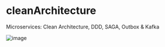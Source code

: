 # cleanArchitecture
Microservices: Clean Architecture, DDD, SAGA, Outbox & Kafka


![image](https://user-images.githubusercontent.com/58953634/175834326-0c48aac6-bb49-4654-8b26-506aceb90c1f.png)

